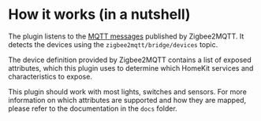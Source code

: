 # How it works (in a nutshell)
The plugin listens to the [MQTT messages](https://www.zigbee2mqtt.io/information/mqtt_topics_and_message_structure.html) published by Zigbee2MQTT.
It detects the devices using the `zigbee2mqtt/bridge/devices` topic.

The device definition provided by Zigbee2MQTT contains a list of exposed attributes, which this plugin uses to determine which HomeKit services and characteristics to expose.

This plugin should work with most lights, switches and sensors.
For more information on which attributes are supported and how they are mapped, please refer to the documentation in the `docs` folder.